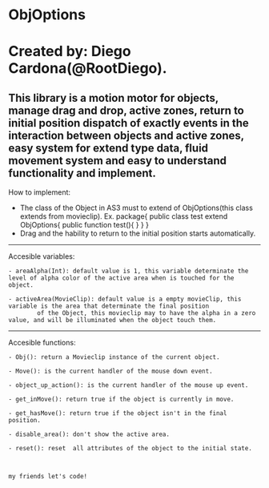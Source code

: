 ObjOptions
==========

Created by: Diego Cardona(@RootDiego). 
==========================

This library is a motion motor for objects, manage drag and drop, active zones, return to initial position dispatch
of exactly events in the interaction between objects and active zones, easy system for extend type data, fluid movement 
system and easy to understand functionality and implement.
-------------------------------------------------------------------------------------------------------------------------


How to implement:


- The class of the Object in AS3 must to extend of ObjOptions(this class extends from movieclip).
	Ex.
			package{
								public class test extend ObjOptions{
										public function test(){
										}
								}
							}
- Drag and the hability to return to the initial position starts automatically.
-------------------------------------------------------------------------------------------------------------------------

Accesible variables:


	- areaAlpha(Int): default value is 1, this variable determinate the level of alpha color of the active area when is touched for the object.
			
	- activeArea(MovieClip): default value is a empty movieClip, this variable is the area that determinate the final position
			of the Object, this movieclip may to have the alpha in a zero value, and will be illuminated when the object touch them.
-------------------------------------------------------------------------------------------------------------------------

Accesible functions:

	- Obj(): return a Movieclip instance of the current object.
	
	- Move(): is the current handler of the mouse down event.
	
	- object_up_action(): is the current handler of the mouse up event.
	
	- get_inMove(): return true if the object is currently in move.
	
	- get_hasMove(): return true if the object isn't in the final position.
	
	- disable_area(): don't show the active area.
	
	- reset(): reset  all attributes of the object to the initial state.
	
	
	
	my friends let's code!
